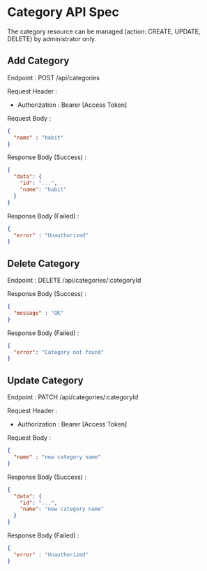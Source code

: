 # Category API Spec
The category resource can be managed (action: CREATE, UPDATE, DELETE) by administrator only.
## Add Category

Endpoint : POST /api/categories

Request Header :
- Authorization : Bearer [Access Token]

Request Body :

```json
{
  "name" : "habit"
}
```

Response Body (Success) :

```json
{
  "data": {
    "id": "...",
    "name": "habit"
  }
}
```

Response Body (Failed) :

```json
{
  "error" : "Unauthorized"
}
```

## Delete Category

Endpoint : DELETE /api/categories/:categoryId

Response Body (Success) :

```json
{
  "message" : "OK"
}
```

Response Body (Failed) :

```json
{
  "error": "Category not found"
}
```

## Update Category

Endpoint : PATCH /api/categories/:categoryId

Request Header :
- Authorization : Bearer [Access Token]

Request Body :

```json
{
  "name" : "new category name"
}
```

Response Body (Success) :

```json
{
  "data": {
    "id": "...",
    "name": "new category name"
  }
}
```

Response Body (Failed) :

```json
{
  "error" : "Unauthorized"
}
```